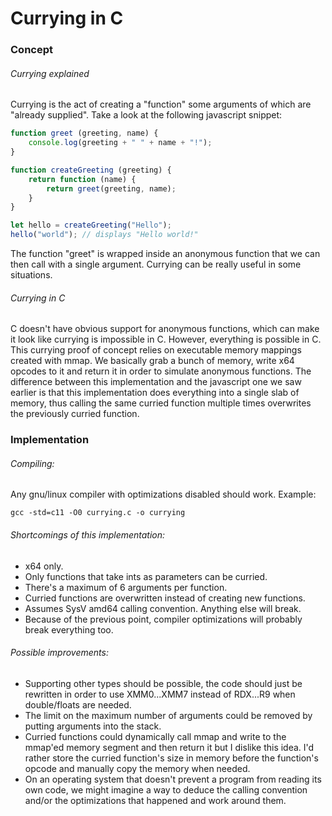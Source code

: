 # Currying in C
### Concept
###### Currying explained
Currying is the act of creating a "function" some arguments of which are
"already supplied". Take a look at the following javascript snippet:
```js
function greet (greeting, name) {
	console.log(greeting + " " + name + "!");
}

function createGreeting (greeting) {
	return function (name) {
		return greet(greeting, name);
	}
}

let hello = createGreeting("Hello");
hello("world"); // displays "Hello world!"
```
The function "greet" is wrapped inside an anonymous function that we can then
call with a single argument. Currying can be really useful in some situations.

###### Currying in C
C doesn't have obvious support for anonymous functions, which can make it look
like currying is impossible in C. However, everything is possible in C. This
currying proof of concept relies on executable memory mappings created with
mmap. We basically grab a bunch of memory, write x64 opcodes to it and return
it in order to simulate anonymous functions. The difference between this
implementation and the javascript one we saw earlier is that this
implementation does everything into a single slab of memory, thus calling the
same curried function multiple times overwrites the previously curried function.

### Implementation
###### Compiling:
Any gnu/linux compiler with optimizations disabled should work. Example:
```shell
gcc -std=c11 -O0 currying.c -o currying
```

###### Shortcomings of this implementation:
- x64 only.
- Only functions that take ints as parameters can be curried.
- There's a maximum of 6 arguments per function.
- Curried functions are overwritten instead of creating new functions.
- Assumes SysV amd64 calling convention. Anything else will break.
- Because of the previous point, compiler optimizations will probably break
  everything too.

###### Possible improvements:
- Supporting other types should be possible, the code should just be rewritten
  in order to use XMM0...XMM7 instead of RDX...R9 when double/floats are
  needed.
- The limit on the maximum number of arguments could be removed by putting
  arguments into the stack.
- Curried functions could dynamically call mmap and write to the mmap'ed memory
  segment and then return it but I dislike this idea. I'd rather store the
  curried function's size in memory before the function's opcode and manually
  copy the memory when needed.
- On an operating system that doesn't prevent a program from reading its own
  code, we might imagine a way to deduce the calling convention and/or the
  optimizations that happened and work around them.
